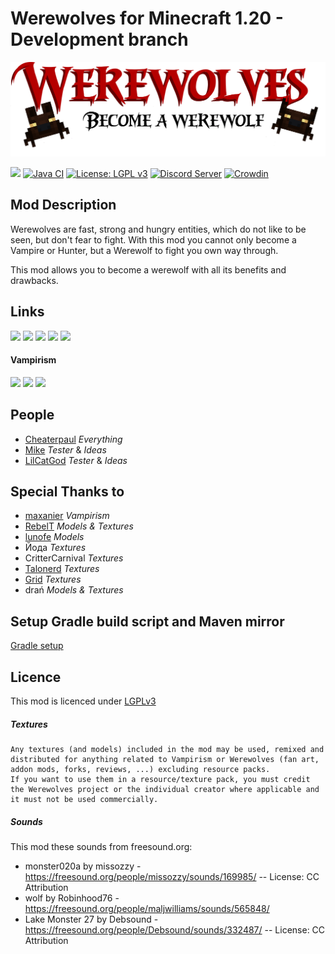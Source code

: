Werewolves for Minecraft 1.20 - Development branch
====


![](dev_resources/project/werewolves-title.png)

[![](http://cf.way2muchnoise.eu/short_417851_downloads.svg)](https://www.curseforge.com/minecraft/mc-mods/werewolves-become-a-beast)
[![Java CI](https://github.com/TeamLapen/Werewolves/workflows/Java%20CI/badge.svg?branch=1.16)](https://github.com/TeamLapen/Werewolves/actions)
[![License: LGPL v3](https://img.shields.io/badge/License-LGPL%20v3-blue.svg)](https://www.gnu.org/licenses/lgpl-3.0)
[![Discord Server](https://img.shields.io/discord/430326060635258881)](https://discord.gg/wuamm4P)
[![Crowdin](https://badges.crowdin.net/werewolves/localized.svg)](https://crowdin.com/project/werewolves)

## Mod Description

Werewolves are fast, strong and hungry entities, which do not like to be seen, but don't fear to fight. With this mod
you cannot only become a Vampire or Hunter, but a Werewolf to fight you own way through.

This mod allows you to become a werewolf with all its benefits and drawbacks.

## Links

[![](https://cdn.jsdelivr.net/npm/@intergrav/devins-badges@3/assets/cozy/available/curseforge_vector.svg)](https://www.curseforge.com/minecraft/mc-mods/werewolves-become-a-beast)
[![](https://cdn.jsdelivr.net/npm/@intergrav/devins-badges@3/assets/cozy/available/modrinth_vector.svg)](https://modrinth.com/mod/werewolves)
[![](https://cdn.jsdelivr.net/npm/@intergrav/devins-badges@3/assets/cozy/translate/crowdin_vector.svg)](https://translate.werewolves.dev)
[![](https://cdn.jsdelivr.net/npm/@intergrav/devins-badges@3/assets/cozy/documentation/ghpages_vector.svg)](https://wiki.werewolves.dev/docs/wiki/intro)
[![](https://cdn.jsdelivr.net/npm/@intergrav/devins-badges@3/assets/cozy/social/discord-plural_vector.svg)](https://discord.gg/wuamm4P)

#### Vampirism
[![](https://cdn.jsdelivr.net/npm/@intergrav/devins-badges@3/assets/cozy/available/github_vector.svg)](https://github.com/TeamLapen/Vampirism)
[![](https://cdn.jsdelivr.net/npm/@intergrav/devins-badges@3/assets/cozy/available/curseforge_vector.svg)](https://www.curseforge.com/minecraft/mc-mods/vampirism-become-a-vampire)
[![](https://cdn.jsdelivr.net/npm/@intergrav/devins-badges@3/assets/cozy/available/modrinth_vector.svg)](https://modrinth.com/mod/vampirism)

## People

- [Cheaterpaul](https://github.com/Cheaterpaul) _Everything_
- [Mike](https://github.com/supermike1999) _Tester_ & _Ideas_
- [LilCatGod](https://github.com/LilCatGod) _Tester_ & _Ideas_

## Special Thanks to

- [maxanier](https://maxanier.de) _Vampirism_
- [RebelT](https://github.com/TheRebelT) _Models & Textures_
- [lunofe](https://github.com/lunofe) _Models_
- Йода _Textures_
- CritterCarnival _Textures_
- [Talonerd](https://twitter.com/Talonerd) _Textures_
- [Grid](https://github.com/TheGridExpert) _Textures_
- drań _Models & Textures_

## Setup Gradle build script and Maven mirror

[Gradle setup](docs/GRADLE.md)

## Licence

This mod is licenced under [LGPLv3](https://raw.githubusercontent.com/TeamLapen/Werewolves/master/LICENSE)

##### Textures

```
Any textures (and models) included in the mod may be used, remixed and distributed for anything related to Vampirism or Werewolves (fan art, addon mods, forks, reviews, ...) excluding resource packs.
If you want to use them in a resource/texture pack, you must credit the Werewolves project or the individual creator where applicable and it must not be used commercially.
```

##### Sounds

This mod these sounds from freesound.org:

- monster020a by missozzy - https://freesound.org/people/missozzy/sounds/169985/ -- License: CC Attribution
- wolf by Robinhood76 - https://freesound.org/people/maljwilliams/sounds/565848/
- Lake Monster 27 by Debsound - https://freesound.org/people/Debsound/sounds/332487/ -- License: CC Attribution
